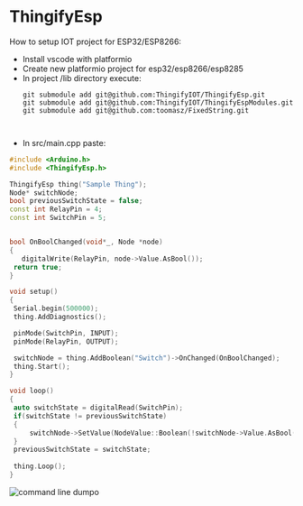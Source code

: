 # ThingifyEsp

How to setup IOT project for ESP32/ESP8266:
 - Install vscode with platformio
 - Create new platformio project for esp32/esp8266/esp8285
 - In project /lib directory execute: 
     ````
     git submodule add git@github.com:ThingifyIOT/ThingifyEsp.git
     git submodule add git@github.com:ThingifyIOT/ThingifyEspModules.git
     git submodule add git@github.com:toomasz/FixedString.git
     
     
     
  - In src/main.cpp paste:
   ```c++
   #include <Arduino.h>
#include <ThingifyEsp.h>

ThingifyEsp thing("Sample Thing");
Node* switchNode;
bool previousSwitchState = false;
const int RelayPin = 4;
const int SwitchPin = 5;


bool OnBoolChanged(void*_, Node *node)
{
	  digitalWrite(RelayPin, node->Value.AsBool());
  	return true;
}

void setup()
{
	Serial.begin(500000);	
	thing.AddDiagnostics();

	pinMode(SwitchPin, INPUT);
	pinMode(RelayPin, OUTPUT);

	switchNode = thing.AddBoolean("Switch")->OnChanged(OnBoolChanged);
	thing.Start();
}

void loop()
{
	auto switchState = digitalRead(SwitchPin);
	if(switchState != previousSwitchState)
	{
		switchNode->SetValue(NodeValue::Boolean(!switchNode->Value.AsBool()));
	}
	previousSwitchState = switchState;
	
	thing.Loop();
}
```

![command line dumpo](https://i.imgur.com/dNpemKh.png)


